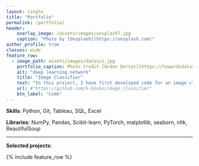 ```yaml
---
layout: single
title: "Portfolio"
permalink: /portfolio/
header:
    overlay_image: /assets/images/unsplash7.jpg
    caption: "Photo by [Unsplash](https://unsplash.com)"
author_profile: true
classes: wide
feature_row:
  - image_path: assets/images/dataviz.jpg
    portfolio_caption: Photo Credit [Ardon Dertat](https://towardsdatascience.com/applied-deep-learning-part-1-artificial-neural-networks-d7834f67a4f6)
    alt: "deep learning network"
    title: "Image Classifier"
    text: "In this project, I have first developed code for an image classifier built with PyTorch in Jupyter Notebook, then converted it into a command line application. The application allows you to choose one of the pretrained architectures, specify different hyperparameters (learning rate, hidden layers, epochs) and use either GPU or CPU for training. I also implemented saving the checkpoints so that you can continue training if stopped. Image Classifier predicts 102 flower categories. "
    url: #"https://github.com/k-bosko/image_classifier"
    btn_label: "Code"
---
```


**Skills**: Python, Git, Tableau, SQL, Excel

**Libraries**: NumPy, Pandas, Scikit-learn, PyTorch, matplotlib, seaborn, nltk, BeautifulSoup

----------------------------------------------------------
**Selected projects**:

{% include feature_row %}

